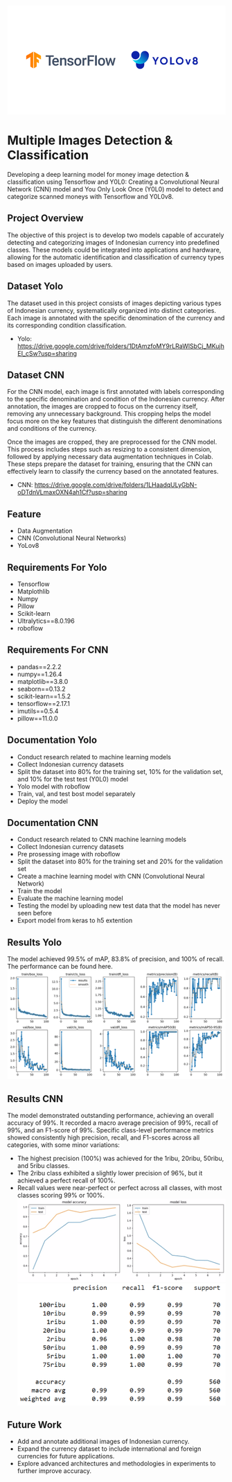 ![TF](https://github.com/Currency-Clasification-Bangkit-2024/MCC-ML/blob/main/assets/Header.png)

# Multiple Images Detection & Classification
Developing a deep learning model for money image detection & classification using Tensorflow and Y0L0: Creating a Convolutional Neural Network (CNN) model and You Only Look Once (Y0L0) model to detect and categorize scanned moneys with Tensorflow and Y0L0v8.

## Project Overview
The objective of this project is to develop two models capable of accurately detecting and categorizing images of Indonesian currency into predefined classes. These models could be integrated into applications and hardware, allowing for the automatic identification and classification of currency types based on images uploaded by users.

## Dataset Yolo
The dataset used in this project consists of images depicting various types of Indonesian currency, systematically organized into distinct categories. Each image is annotated with the specific denomination of the currency and its corresponding condition classification.

- Yolo: https://drive.google.com/drive/folders/1DtAmzfoMY9rLRaWlSbCj_MKujhEI_cSw?usp=sharing

## Dataset CNN
For the CNN model, each image is first annotated with labels corresponding to the specific denomination and condition of the Indonesian currency. After annotation, the images are cropped to focus on the currency itself, removing any unnecessary background. This cropping helps the model focus more on the key features that distinguish the different denominations and conditions of the currency.

Once the images are cropped, they are preprocessed for the CNN model. This process includes steps such as resizing to a consistent dimension, followed by applying necessary data augmentation techniques in Colab. These steps prepare the dataset for training, ensuring that the CNN can effectively learn to classify the currency based on the annotated features.

- CNN: https://drive.google.com/drive/folders/1LHaadqULyGbN-oDTdnVLmaxOXN4ah1Cf?usp=sharing

## Feature
- Data Augmentation 
- CNN (Convolutional Neural Networks)
- YoLov8

## Requirements For Yolo
- Tensorflow
- Matplothlib
- Numpy
- Pillow
- Scikit-learn
- Ultralytics==8.0.196
- roboflow

## Requirements For CNN
- pandas==2.2.2
- numpy==1.26.4
- matplotlib==3.8.0
- seaborn==0.13.2
- scikit-learn==1.5.2
- tensorflow==2.17.1
- imutils==0.5.4
- pillow==11.0.0

## Documentation Yolo
- Conduct research related to machine learning models
- Collect Indonesian currency datasets
- Split the dataset into 80% for the training set, 10% for the validation set, and 10% for the test test (Y0L0) model
- Yolo model with roboflow
- Train, val, and test bost model separately
- Deploy the model

## Documentation CNN
- Conduct research related to CNN machine learning models
- Collect Indonesian currency datasets
- Pre prosessing image with roboflow
- Split the dataset into 80% for the training set and 20% for the validation set
- Create a machine learning model with CNN (Convolutional Neural Network)
- Train the model
- Evaluate the machine learning model
- Testing the model by uploading new test data that the model has never seen before
- Export model from keras to h5 extention

## Results Yolo
The model achieved 99.5% of mAP, 83.8% of precision, and 100% of recall. The performance can be found here.
![acc](https://github.com/Currency-Clasification-Bangkit-2024/MCC-ML/blob/main/assets/results%20-%20yolo.png)

## Results CNN
The model demonstrated outstanding performance, achieving an overall accuracy of 99%. It recorded a macro average precision of 99%, recall of 99%, and an F1-score of 99%. Specific class-level performance metrics showed consistently high precision, recall, and F1-scores across all categories, with some minor variations:

- The highest precision (100%) was achieved for the 1ribu, 20ribu, 50ribu, and 5ribu classes.
- The 2ribu class exhibited a slightly lower precision of 96%, but it achieved a perfect recall of 100%.
- Recall values were near-perfect or perfect across all classes, with most classes scoring 99% or 100%.
![acc](https://github.com/Currency-Clasification-Bangkit-2024/MCC-ML/blob/main/assets/accuracy%20and%20loss%20-%20CNN.jpg)
![acc](https://github.com/Currency-Clasification-Bangkit-2024/MCC-ML/blob/main/assets/result%20-%20CNN.png)


## Future Work
- Add and annotate additional images of Indonesian currency.
- Expand the currency dataset to include international and foreign currencies for future applications.
- Explore advanced architectures and methodologies in experiments to further improve accuracy.
